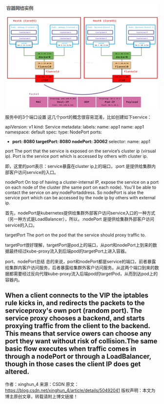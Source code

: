 ![port](./images/port.png)

服务中的3个端口设置
这几个port的概念很容易混淆，比如创建如下service：

apiVersion: v1
kind: Service
metadata:
  labels:
    name: app1
  name: app1
  namespace: default
spec:
  type: NodePort
  ports:
  - <strong>port: 8080
    targetPort: 8080
    nodePort: 30062</strong>
  selector:
    name: app1

port
The port that the service is exposed on the service’s cluster ip (virsual ip). Port is the service port which is accessed by others with cluster ip.

即，这里的port表示：service暴露在cluster ip上的端口，<cluster ip>:port 是提供给集群内部客户访问service的入口。

nodePort
On top of having a cluster-internal IP, expose the service on a port on each node of the cluster (the same port on each node). You'll be able to contact the service on any<nodeIP>:nodePortaddress. So nodePort is alse the service port which can be accessed by the node ip by others with external ip.

首先，nodePort是kubernetes提供给集群外部客户访问service入口的一种方式（另一种方式是LoadBalancer），所以，<nodeIP>:nodePort 是提供给集群外部客户访问service的入口。

targetPort
The port on the pod that the service should proxy traffic to.

targetPort很好理解，targetPort是pod上的端口，从port和nodePort上到来的数据最终经过kube-proxy流入到后端pod的targetPort上进入容器。

port、nodePort总结
总的来说，port和nodePort都是service的端口，前者暴露给集群内客户访问服务，后者暴露给集群外客户访问服务。从这两个端口到来的数据都需要经过反向代理kube-proxy流入后端pod的targetPod，从而到达pod上的容器内。

When a client connects to the VIP the iptables rule kicks in, and redirects the packets to the serviceproxy's own port (random port). The service proxy chooses a backend, and starts proxying traffic from the client to the backend. This means that service owers can choose any port they want without risk of collision.The same basic flow executes when traffic comes in through a nodePort or through a LoadBalancer, though in those cases the client IP does get altered.
--------------------- 
作者：xinghun_4 
来源：CSDN 
原文：https://blog.csdn.net/xinghun_4/article/details/50492041 
版权声明：本文为博主原创文章，转载请附上博文链接！
